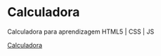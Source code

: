 # Calculadora
Calculadora para aprendizagem HTML5 | CSS | JS

<a href="https://marianaantunesj.github.io/Calculadora/">Calculadora</a>

